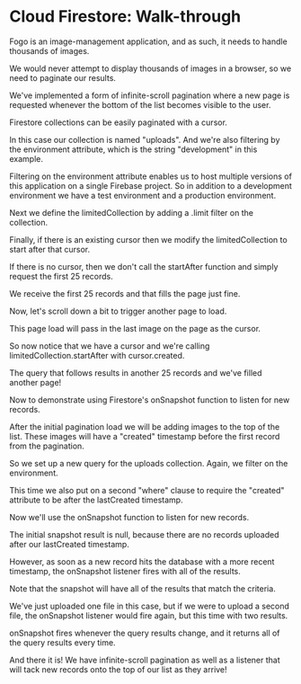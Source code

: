 # Cloud Firestore: Walk-through

Fogo is an image-management application, and as such, it needs to handle thousands of images.

We would never attempt to display thousands of images in a browser, so we need to paginate our results.

We've implemented a form of infinite-scroll pagination where a new page is requested whenever the bottom of the list becomes visible to the user.

Firestore collections can be easily paginated with a cursor.

In this case our collection is named "uploads". And we're also filtering by the environment attribute, which is the string "development" in this example.

Filtering on the environment attribute enables us to host multiple versions of this application on a single Firebase project. So in addition to a development environment we have a test environment and a production environment.

Next we define the limitedCollection by adding a .limit filter on the collection.

Finally, if there is an existing cursor then we modify the limitedCollection to start after that cursor. 

If there is no cursor, then we don't call the startAfter function and simply request the first 25 records.

We receive the first 25 records and that fills the page just fine.

Now, let's scroll down a bit to trigger another page to load.

This page load will pass in the last image on the page as the cursor.

So now notice that we have a cursor and we're calling limitedCollection.startAfter with cursor.created.

The query that follows results in another 25 records and we've filled another page!

Now to demonstrate using Firestore's onSnapshot function to listen for new records.

After the initial pagination load we will be adding images to the top of the list. These images will have a "created" timestamp before the first record from the pagination.

So we set up a new query for the uploads collection. Again, we filter on the environment.

This time we also put on a second "where" clause to require the "created" attribute to be after the lastCreated timestamp.

Now we'll use the onSnapshot function to listen for new records. 

The initial snapshot result is null, because there are no records uploaded after our lastCreated timestamp.

However, as soon as a new record hits the database with a more recent timestamp, the onSnapshot listener fires with all of the results. 

Note that the snapshot will have all of the results that match the criteria. 

We've just uploaded one file in this case, but if we were to upload a second file, the onSnapshot listener would fire again, but this time with two results.

onSnapshot fires whenever the query results change, and it returns all of the query results every time.

And there it is! We have infinite-scroll pagination as well as a listener that will tack new records onto the top of our list as they arrive!












